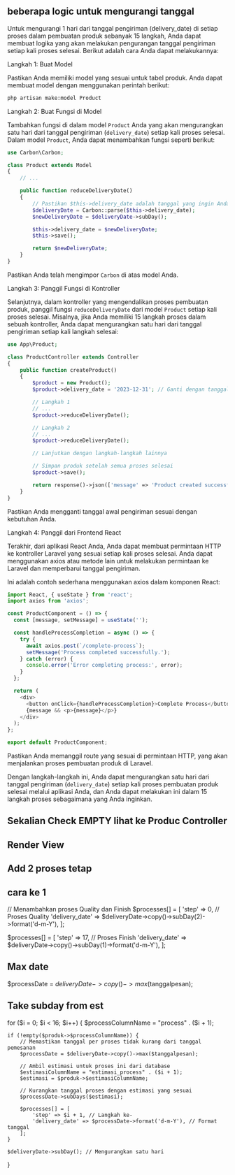 ## beberapa logic untuk mengurangi tanggal 
Untuk mengurangi 1 hari dari tanggal pengiriman (delivery_date) di setiap proses dalam pembuatan produk sebanyak 15 langkah, Anda dapat membuat logika yang akan melakukan pengurangan tanggal pengiriman setiap kali proses selesai. Berikut adalah cara Anda dapat melakukannya:

Langkah 1: Buat Model

Pastikan Anda memiliki model yang sesuai untuk tabel produk. Anda dapat membuat model dengan menggunakan perintah berikut:

```bash
php artisan make:model Product
```

Langkah 2: Buat Fungsi di Model

Tambahkan fungsi di dalam model `Product` Anda yang akan mengurangkan satu hari dari tanggal pengiriman (`delivery_date`) setiap kali proses selesai. Dalam model `Product`, Anda dapat menambahkan fungsi seperti berikut:

```php
use Carbon\Carbon;

class Product extends Model
{
    // ...

    public function reduceDeliveryDate()
    {
        // Pastikan $this->delivery_date adalah tanggal yang ingin Anda kurangi
        $deliveryDate = Carbon::parse($this->delivery_date);
        $newDeliveryDate = $deliveryDate->subDay();

        $this->delivery_date = $newDeliveryDate;
        $this->save();

        return $newDeliveryDate;
    }
}
```

Pastikan Anda telah mengimpor `Carbon` di atas model Anda.

Langkah 3: Panggil Fungsi di Kontroller

Selanjutnya, dalam kontroller yang mengendalikan proses pembuatan produk, panggil fungsi `reduceDeliveryDate` dari model `Product` setiap kali proses selesai. Misalnya, jika Anda memiliki 15 langkah proses dalam sebuah kontroller, Anda dapat mengurangkan satu hari dari tanggal pengiriman setiap kali langkah selesai:

```php
use App\Product;

class ProductController extends Controller
{
    public function createProduct()
    {
        $product = new Product();
        $product->delivery_date = '2023-12-31'; // Ganti dengan tanggal awal pengiriman

        // Langkah 1
        // ...
        $product->reduceDeliveryDate();

        // Langkah 2
        // ...
        $product->reduceDeliveryDate();

        // Lanjutkan dengan langkah-langkah lainnya

        // Simpan produk setelah semua proses selesai
        $product->save();

        return response()->json(['message' => 'Product created successfully']);
    }
}
```

Pastikan Anda mengganti tanggal awal pengiriman sesuai dengan kebutuhan Anda.

Langkah 4: Panggil dari Frontend React

Terakhir, dari aplikasi React Anda, Anda dapat membuat permintaan HTTP ke kontroller Laravel yang sesuai setiap kali proses selesai. Anda dapat menggunakan axios atau metode lain untuk melakukan permintaan ke Laravel dan memperbarui tanggal pengiriman.

Ini adalah contoh sederhana menggunakan axios dalam komponen React:

```javascript
import React, { useState } from 'react';
import axios from 'axios';

const ProductComponent = () => {
  const [message, setMessage] = useState('');

  const handleProcessCompletion = async () => {
    try {
      await axios.post(`/complete-process`);
      setMessage('Process completed successfully.');
    } catch (error) {
      console.error('Error completing process:', error);
    }
  };

  return (
    <div>
      <button onClick={handleProcessCompletion}>Complete Process</button>
      {message && <p>{message}</p>}
    </div>
  );
};

export default ProductComponent;
```

Pastikan Anda memanggil route yang sesuai di permintaan HTTP, yang akan menjalankan proses pembuatan produk di Laravel.

Dengan langkah-langkah ini, Anda dapat mengurangkan satu hari dari tanggal pengiriman (`delivery_date`) setiap kali proses pembuatan produk selesai melalui aplikasi Anda, dan Anda dapat melakukan ini dalam 15 langkah proses sebagaimana yang Anda inginkan.

## Sekalian Check EMPTY lihat ke Produc Controller
## Render View
## Add 2 proses tetap
## cara ke 1

// Menambahkan proses Quality dan Finish
$processes[] = [
  'step' => 0, // Proses Quality
  'delivery_date' => $deliveryDate->copy()->subDay(2)->format('d-m-Y'),
];
        
$processes[] = [
  'step' => 17, // Proses Finish
  'delivery_date' => $deliveryDate->copy()->subDay(1)->format('d-m-Y'),
];

## Max date
  $processDate = $deliveryDate->copy()->max($tanggalpesan);

## Take subday from est
for ($i = 0; $i < 16; $i++) {
    $processColumnName = "process" . ($i + 1);

    if (!empty($produk->$processColumnName)) {
        // Memastikan tanggal per proses tidak kurang dari tanggal pemesanan
        $processDate = $deliveryDate->copy()->max($tanggalpesan);

        // Ambil estimasi untuk proses ini dari database
        $estimasiColumnName = "estimasi_process" . ($i + 1);
        $estimasi = $produk->$estimasiColumnName;

        // Kurangkan tanggal proses dengan estimasi yang sesuai
        $processDate->subDays($estimasi);

        $processes[] = [
            'step' => $i + 1, // Langkah ke-
            'delivery_date' => $processDate->format('d-m-Y'), // Format tanggal
        ];
    }

    $deliveryDate->subDay(); // Mengurangkan satu hari
}
